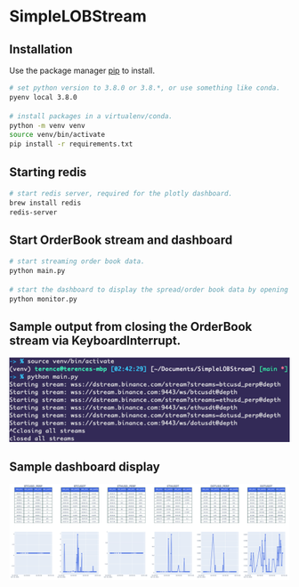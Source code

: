 # SimpleLOBStream

## Installation

Use the package manager [pip](https://pip.pypa.io/en/stable/) to install.

```bash
# set python version to 3.8.0 or 3.8.*, or use something like conda.
pyenv local 3.8.0

# install packages in a virtualenv/conda.
python -m venv venv
source venv/bin/activate
pip install -r requirements.txt
```


## Starting redis
```bash
# start redis server, required for the plotly dashboard.
brew install redis
redis-server
```

## Start OrderBook stream and dashboard
```bash
# start streaming order book data.
python main.py

# start the dashboard to display the spread/order book data by opening another command line window.
python monitor.py
```

## Sample output from closing the OrderBook stream via KeyboardInterrupt.
![output_console.png](output_console.png)

## Sample dashboard display
![output_dashboard.png](output_dashboard.png)

